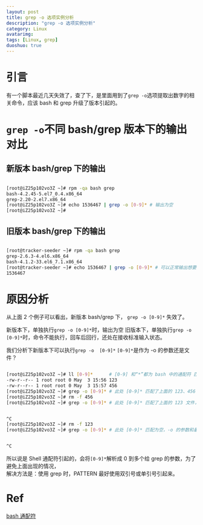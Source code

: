 ```yaml
---
layout: post
title: grep -o 选项实例分析
description: "grep -o 选项实例分析"
category: Linux
avatarimg:
tags: [Linux, grep]
duoshuo: true
---
```


# 引言

有一个脚本最近几天失效了，查了下，是里面用到了`grep -o`选项提取出数字的相关命令，应该 bash 和 grep 升级了版本引起的。

# `grep -o`不同 bash/grep 版本下的输出对比

## 新版本 bash/grep 下的输出

```bash

[root@iZ25p102vo3Z ~]# rpm -qa bash grep
bash-4.2.45-5.el7_0.4.x86_64
grep-2.20-2.el7.x86_64
[root@iZ25p102vo3Z ~]# echo 1536467 | grep -o [0-9]* # 输出为空
[root@iZ25p102vo3Z ~]# 

```    

## 旧版本 bash/grep 下的输出

```bash

[root@tracker-seeder ~]# rpm -qa bash grep
grep-2.6.3-4.el6.x86_64
bash-4.1.2-33.el6_7.1.x86_64
[root@tracker-seeder ~]# echo 1536467 | grep -o [0-9]* # 可以正常输出想要提取的数字
1536467

```    

# 原因分析

从上面 2 个例子可以看出，新版本 bash/grep 下， `grep -o [0-9]*` 失效了。
 
新版本下，单独执行`grep -o [0-9]*`时，输出为空
旧版本下，单独执行`grep -o [0-9]*`时，命令不能执行，回车后回行，还处在接收标准输入状态。

我们分析下新版本下可以执行`grep -o  [0-9]*`
`[0-9]*`是作为 -o 的参数还是文件？

```bash

[root@iZ25p102vo3Z ~]# ll [0-9]*      # [0-9] 和“*”都为 bash 中的通配符 匹配所有以数字开头的文件
-rw-r--r-- 1 root root 0 May  3 15:56 123
-rw-r--r-- 1 root root 0 May  3 15:57 456
[root@iZ25p102vo3Z ~]# grep -o [0-9]* # 此处 [0-9]* 匹配了上面的 123、456 两个文件，相当于 -o 的参数和最后的文件，所以可以执行
[root@iZ25p102vo3Z ~]# rm -f 456
[root@iZ25p102vo3Z ~]# grep -o [0-9]* # 此处 [0-9]* 匹配了上面的 123 文件，应该只匹配了 -o 的参数，缺少最后的文件参数，所以不可以执行


^C
[root@iZ25p102vo3Z ~]# rm -f 123
[root@iZ25p102vo3Z ~]# grep -o [0-9]* # 此处 [0-9]* 匹配为空，-o 的参数和最后的文件参数都缺少，所以不可以执行


^C
```    

所以说是 Shell 通配符引起的，会将`[0-9]*`解析成 0 到多个给 grep 的参数，为了避免上面出现的情况，  
解决方法是：使用 grep 时，PATTERN 最好使用双引号或单引号引起来。

# Ref
[bash 通配符](https://abcfy2.gitbooks.io/linux_basic/content/first_sense_for_linux/command_learning/wildcard.html)  
